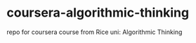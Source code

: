 coursera-algorithmic-thinking
=============================

repo for coursera course from Rice uni: Algorithmic Thinking
